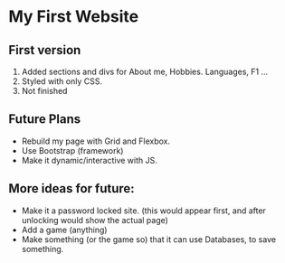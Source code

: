 # My First Website 

## First version
1. Added sections and divs for About me, Hobbies. Languages, F1 ...
2. Styled with only CSS.
3. Not finished

## Future Plans
- Rebuild my page with Grid and Flexbox.
- Use Bootstrap (framework)
- Make it dynamic/interactive with JS.

## More ideas for future:
- Make it a password locked site. (this would appear first, and after unlocking would show the actual page)
- Add a game (anything)
- Make something (or the game so) that it can use Databases, to save something.  
